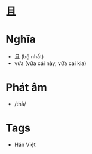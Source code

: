 # 且

# Nghĩa
* 且 (bộ nhất)
* vừa (vừa cái này, vừa cái kia)

# Phát âm
* /thả/

# Tags
* Hán Việt

<script>window.HANZI_FIELD='且';</script>
